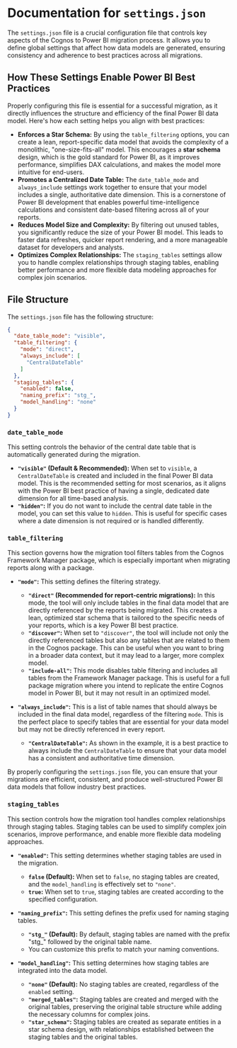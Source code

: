 # Documentation for `settings.json`

The `settings.json` file is a crucial configuration file that controls key aspects of the Cognos to Power BI migration process. It allows you to define global settings that affect how data models are generated, ensuring consistency and adherence to best practices across all migrations.

## How These Settings Enable Power BI Best Practices

Properly configuring this file is essential for a successful migration, as it directly influences the structure and efficiency of the final Power BI data model. Here's how each setting helps you align with best practices:

-   **Enforces a Star Schema:** By using the `table_filtering` options, you can create a lean, report-specific data model that avoids the complexity of a monolithic, "one-size-fits-all" model. This encourages a **star schema** design, which is the gold standard for Power BI, as it improves performance, simplifies DAX calculations, and makes the model more intuitive for end-users.
-   **Promotes a Centralized Date Table:** The `date_table_mode` and `always_include` settings work together to ensure that your model includes a single, authoritative date dimension. This is a cornerstone of Power BI development that enables powerful time-intelligence calculations and consistent date-based filtering across all of your reports.
-   **Reduces Model Size and Complexity:** By filtering out unused tables, you significantly reduce the size of your Power BI model. This leads to faster data refreshes, quicker report rendering, and a more manageable dataset for developers and analysts.
-   **Optimizes Complex Relationships:** The `staging_tables` settings allow you to handle complex relationships through staging tables, enabling better performance and more flexible data modeling approaches for complex join scenarios.

## File Structure

The `settings.json` file has the following structure:

```json
{
  "date_table_mode": "visible",
  "table_filtering": {
    "mode": "direct",
    "always_include": [
      "CentralDateTable"
    ]
  },
  "staging_tables": {
    "enabled": false,
    "naming_prefix": "stg_",
    "model_handling": "none"
  }
}
```

### `date_table_mode`

This setting controls the behavior of the central date table that is automatically generated during the migration.

-   **`"visible"` (Default & Recommended):** When set to `visible`, a `CentralDateTable` is created and included in the final Power BI data model. This is the recommended setting for most scenarios, as it aligns with the Power BI best practice of having a single, dedicated date dimension for all time-based analysis.
-   **`"hidden"`:** If you do not want to include the central date table in the model, you can set this value to `hidden`. This is useful for specific cases where a date dimension is not required or is handled differently.

### `table_filtering`

This section governs how the migration tool filters tables from the Cognos Framework Manager package, which is especially important when migrating reports along with a package.

-   **`"mode"`:** This setting defines the filtering strategy.
    -   **`"direct"` (Recommended for report-centric migrations):** In this mode, the tool will only include tables in the final data model that are directly referenced by the reports being migrated. This creates a lean, optimized star schema that is tailored to the specific needs of your reports, which is a key Power BI best practice.
    -   **`"discover"`:** When set to `"discover"`, the tool will include not only the directly referenced tables but also any tables that are related to them in the Cognos package. This can be useful when you want to bring in a broader data context, but it may lead to a larger, more complex model.
    -   **`"include-all"`:** This mode disables table filtering and includes all tables from the Framework Manager package. This is useful for a full package migration where you intend to replicate the entire Cognos model in Power BI, but it may not result in an optimized model.

-   **`"always_include"`:** This is a list of table names that should always be included in the final data model, regardless of the filtering `mode`. This is the perfect place to specify tables that are essential for your data model but may not be directly referenced in every report.
    -   **`"CentralDateTable"`:** As shown in the example, it is a best practice to always include the `CentralDateTable` to ensure that your data model has a consistent and authoritative time dimension.

By properly configuring the `settings.json` file, you can ensure that your migrations are efficient, consistent, and produce well-structured Power BI data models that follow industry best practices. 

### `staging_tables`

This section controls how the migration tool handles complex relationships through staging tables. Staging tables can be used to simplify complex join scenarios, improve performance, and enable more flexible data modeling approaches.

-   **`"enabled"`:** This setting determines whether staging tables are used in the migration.
    -   **`false` (Default):** When set to `false`, no staging tables are created, and the `model_handling` is effectively set to `"none"`.
    -   **`true`:** When set to `true`, staging tables are created according to the specified configuration.

-   **`"naming_prefix"`:** This setting defines the prefix used for naming staging tables.
    -   **`"stg_"` (Default):** By default, staging tables are named with the prefix "stg_" followed by the original table name.
    -   You can customize this prefix to match your naming conventions.

-   **`"model_handling"`:** This setting determines how staging tables are integrated into the data model.
    -   **`"none"` (Default):** No staging tables are created, regardless of the `enabled` setting.
    -   **`"merged_tables"`:** Staging tables are created and merged with the original tables, preserving the original table structure while adding the necessary columns for complex joins.
    -   **`"star_schema"`:** Staging tables are created as separate entities in a star schema design, with relationships established between the staging tables and the original tables.